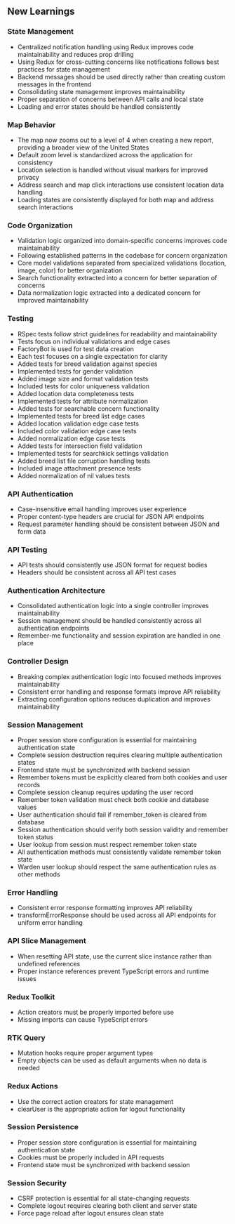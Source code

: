 ## New Learnings

### State Management
- Centralized notification handling using Redux improves code maintainability and reduces prop drilling
- Using Redux for cross-cutting concerns like notifications follows best practices for state management
- Backend messages should be used directly rather than creating custom messages in the frontend
- Consolidating state management improves maintainability
- Proper separation of concerns between API calls and local state
- Loading and error states should be handled consistently

### Map Behavior
- The map now zooms out to a level of 4 when creating a new report, providing a broader view of the United States
- Default zoom level is standardized across the application for consistency
- Location selection is handled without visual markers for improved privacy
- Address search and map click interactions use consistent location data handling
- Loading states are consistently displayed for both map and address search interactions

### Code Organization
- Validation logic organized into domain-specific concerns improves code maintainability
- Following established patterns in the codebase for concern organization
- Core model validations separated from specialized validations (location, image, color) for better organization
- Search functionality extracted into a concern for better separation of concerns
- Data normalization logic extracted into a dedicated concern for improved maintainability

### Testing
- RSpec tests follow strict guidelines for readability and maintainability
- Tests focus on individual validations and edge cases
- FactoryBot is used for test data creation
- Each test focuses on a single expectation for clarity
- Added tests for breed validation against species
- Implemented tests for gender validation
- Added image size and format validation tests
- Included tests for color uniqueness validation
- Added location data completeness tests
- Implemented tests for attribute normalization
- Added tests for searchable concern functionality
- Implemented tests for breed list edge cases
- Added location validation edge case tests
- Included color validation edge case tests
- Added normalization edge case tests
- Added tests for intersection field validation
- Implemented tests for searchkick settings validation
- Added breed list file corruption handling tests
- Included image attachment presence tests
- Added normalization of nil values tests

### API Authentication
- Case-insensitive email handling improves user experience
- Proper content-type headers are crucial for JSON API endpoints
- Request parameter handling should be consistent between JSON and form data

### API Testing
- API tests should consistently use JSON format for request bodies
- Headers should be consistent across all API test cases

### Authentication Architecture
- Consolidated authentication logic into a single controller improves maintainability
- Session management should be handled consistently across all authentication endpoints
- Remember-me functionality and session expiration are handled in one place

### Controller Design
- Breaking complex authentication logic into focused methods improves maintainability
- Consistent error handling and response formats improve API reliability
- Extracting configuration options reduces duplication and improves maintainability

### Session Management
- Proper session store configuration is essential for maintaining authentication state
- Complete session destruction requires clearing multiple authentication states
- Frontend state must be synchronized with backend session
- Remember tokens must be explicitly cleared from both cookies and user records
- Complete session cleanup requires updating the user record
- Remember token validation must check both cookie and database values
- User authentication should fail if remember_token is cleared from database
- Session authentication should verify both session validity and remember token status
- User lookup from session must respect remember token state
- All authentication methods must consistently validate remember token state
- Warden user lookup should respect the same authentication rules as other methods

### Error Handling
- Consistent error response formatting improves API reliability
- transformErrorResponse should be used across all API endpoints for uniform error handling

### API Slice Management
- When resetting API state, use the current slice instance rather than undefined references
- Proper instance references prevent TypeScript errors and runtime issues

### Redux Toolkit
- Action creators must be properly imported before use
- Missing imports can cause TypeScript errors

### RTK Query
- Mutation hooks require proper argument types
- Empty objects can be used as default arguments when no data is needed

### Redux Actions
- Use the correct action creators for state management
- clearUser is the appropriate action for logout functionality

### Session Persistence
- Proper session store configuration is essential for maintaining authentication state
- Cookies must be properly included in API requests
- Frontend state must be synchronized with backend session

### Session Security
- CSRF protection is essential for all state-changing requests
- Complete logout requires clearing both client and server state
- Force page reload after logout ensures clean state

